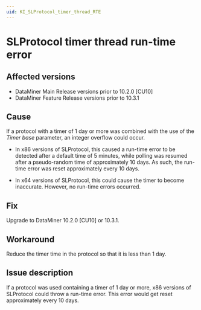 ```yaml
---
uid: KI_SLProtocol_timer_thread_RTE
---
```


# SLProtocol timer thread run-time error

## Affected versions

- DataMiner Main Release versions prior to 10.2.0 [CU10]
- DataMiner Feature Release versions prior to 10.3.1

## Cause

If a protocol with a timer of 1 day or more was combined with the use of the *Timer base* parameter, an integer overflow could occur.

- In x86 versions of SLProtocol, this caused a run-time error to be detected after a default time of 5 minutes, while polling was resumed after a pseudo-random time of approximately 10 days. As such, the run-time error was reset approximately every 10 days.

- In x64 versions of SLProtocol, this could cause the timer to become inaccurate. However, no run-time errors occurred.

## Fix

Upgrade to DataMiner 10.2.0 [CU10] or 10.3.1.

## Workaround

Reduce the timer time in the protocol so that it is less than 1 day.

## Issue description

If a protocol was used containing a timer of 1 day or more, x86 versions of SLProtocol could throw a run-time error. This error would get reset approximately every 10 days.
